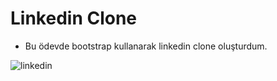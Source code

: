 # Linkedin Clone
- Bu ödevde bootstrap kullanarak linkedin clone oluşturdum.

![linkedin](https://imgur.com/AWbK7lc.gif)